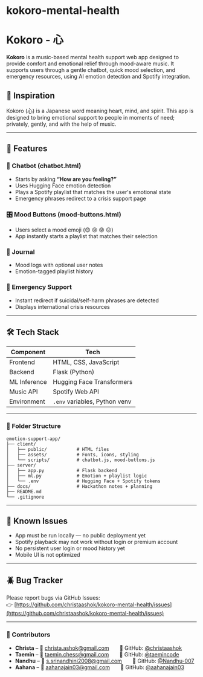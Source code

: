 # kokoro-mental-health

# Kokoro - 心

**Kokoro** is a music-based mental health support web app designed to provide comfort and emotional relief through mood-aware music. It supports users through a gentle chatbot, quick mood selection, and emergency resources, using AI emotion detection and Spotify integration.


## 💖 Inspiration
Kokoro (心) is a Japanese word meaning heart, mind, and spirit.
This app is designed to bring emotional support to people in moments of need; privately, gently, and with the help of music.


---

## 🌟 Features

### 🧠 Chatbot (chatbot.html)
- Starts by asking **“How are you feeling?”**
- Uses Hugging Face emotion detection
- Plays a Spotify playlist that matches the user's emotional state
- Emergency phrases redirect to a crisis support page

### 🎛️ Mood Buttons (mood-buttons.html)
- Users select a mood emoji (😊 😢 😡 😐)
- App instantly starts a playlist that matches their selection

### 📓 Journal
- Mood logs with optional user notes
- Emotion-tagged playlist history

### 🚨 Emergency Support
- Instant redirect if suicidal/self-harm phrases are detected
- Displays international crisis resources

---

## 🛠️ Tech Stack

| Component     | Tech |
|---------------|------|
| Frontend      | HTML, CSS, JavaScript |
| Backend       | Flask (Python) |
| ML Inference  | Hugging Face Transformers |
| Music API     | Spotify Web API |
| Environment   | `.env` variables, Python venv |

---

### 📁 Folder Structure

```
emotion-support-app/
├── client/
│   ├── public/           # HTML files
│   ├── assets/           # Fonts, icons, styling
│   └── scripts/          # chatbot.js, mood-buttons.js
├── server/
│   ├── app.py            # Flask backend
│   ├── ml.py             # Emotion + playlist logic
│   └── .env              # Hugging Face + Spotify tokens
├── docs/                 # Hackathon notes + planning
├── README.md
└── .gitignore
```

---

## 🧪 Known Issues

- App must be run locally — no public deployment yet
- Spotify playback may not work without login or premium account
- No persistent user login or mood history yet
- Mobile UI is not optimized

---

## 🪲 Bug Tracker

Please report bugs via GitHub Issues:  
👉 [https://github.com/christaashok/kokoro-mental-health/issues](https://github.com/christaashok/kokoro-mental-health/issues)

---


### 👥 Contributors

- **Christa** – 💌 christa.ashok@gmail.com  🐙 GitHub: [@christaashok](https://github.com/christaashok)  
- **Taemin** – 💌 taemin.chess@gmail.com  🐙 GitHub: [@taemincode](https://github.com/taemincode)  
- **Nandhu** – 💌 s.srinandhini2008@gmail.com  🐙 GitHub: [@Nandhu-007](https://github.com/Nandhu-007)  
- **Aahana** – 💌 aahanajain03@gmail.com  🐙 GitHub: [@aahanajain03](https://github.com/aahanajain03)
